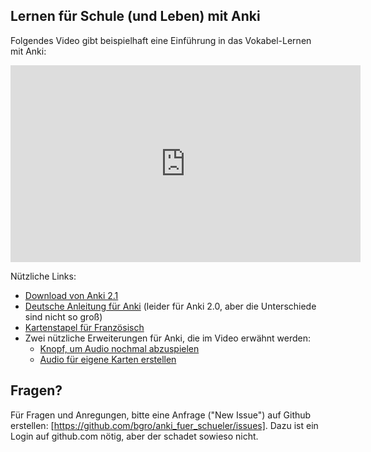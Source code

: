 ## Lernen für Schule (und Leben) mit Anki

Folgendes Video gibt beispielhaft eine Einführung in das Vokabel-Lernen mit Anki:

<iframe width="560" height="315" src="https://www.youtube.com/embed/_5ToYTlcMTo" frameborder="0" allow="autoplay; encrypted-media" allowfullscreen></iframe>

Nützliche Links:

-  [Download von Anki 2.1](https://apps.ankiweb.net/)
-  [Deutsche Anleitung für Anki](http://www.dennisproksch.de/anki) (leider für Anki 2.0, aber die Unterschiede sind nicht so groß)
-  [Kartenstapel für Französisch](https://ankiweb.net/shared/info/1847876622)
-  Zwei nützliche Erweiterungen für Anki, die im Video erwähnt werden:
   - [Knopf, um Audio nochmal abzuspielen](https://ankiweb.net/shared/info/498789867)
   - [Audio für eigene Karten erstellen](https://ankiweb.net/shared/info/427598962)
   
## Fragen?

Für Fragen und Anregungen, bitte eine Anfrage ("New Issue") auf Github erstellen: [https://github.com/bgro/anki_fuer_schueler/issues]. Dazu ist ein Login auf github.com nötig, aber der schadet sowieso nicht.



